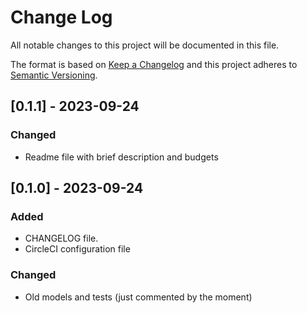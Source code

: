 # Change Log

All notable changes to this project will be documented in this file.

The format is based on [Keep a Changelog](http://keepachangelog.com/)
and this project adheres to [Semantic Versioning](http://semver.org/).

## [0.1.1] - 2023-09-24

### Changed

- Readme file with brief description and budgets

## [0.1.0] - 2023-09-24

### Added

- CHANGELOG file.
- CircleCI configuration file

### Changed

- Old models and tests (just commented by the moment)
